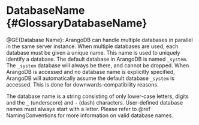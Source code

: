 DatabaseName {#GlossaryDatabaseName}
====================================

@GE{Database Name}: ArangoDB can handle multiple databases in parallel
in the same server instance. When multiple databases are used, each
database must be given a unique name. This name is used to uniquely
identify a database. The default database in ArangoDB is named `_system`.
The `_system` database will always be there, and cannot be dropped.
When ArangoDB is accessed and no database name is explicitly specified,
ArangoDB will automatically assume the default database `_system` is
accessed. This is done for downwards-compatibility reasons.

The database name is a string consisting of only lower-case letters, digits 
and the `_` (underscore) and `-` (dash) characters. User-defined database 
names must always start with a letter.
Please refer to @ref NamingConventions for more information on valid 
database names.
